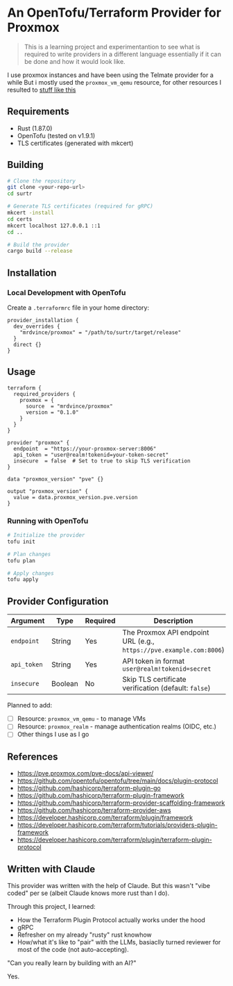 # An OpenTofu/Terraform Provider for Proxmox

> This is a learning project and experimentantion to see what is required to write providers in a different language essentially if it can be done and how it would look like.

I use proxmox instances and have been using the Telmate provider for a while
But i mostly used the `proxmox_vm_qemu` resource, for other resources I resulted to [stuff like this](https://mrdvince.me/proxmox-oidc-integration-and-terragrunt-hooks-day-36/)

## Requirements

- Rust (1.87.0)
- OpenTofu (tested on v1.9.1)
- TLS certificates (generated with mkcert)

## Building

```bash
# Clone the repository
git clone <your-repo-url>
cd surtr

# Generate TLS certificates (required for gRPC)
mkcert -install
cd certs
mkcert localhost 127.0.0.1 ::1
cd ..

# Build the provider
cargo build --release
```

## Installation

### Local Development with OpenTofu

Create a `.terraformrc` file in your home directory:

```
provider_installation {
  dev_overrides {
    "mrdvince/proxmox" = "/path/to/surtr/target/release"
  }
  direct {}
}
```

## Usage

```
terraform {
  required_providers {
    proxmox = {
      source  = "mrdvince/proxmox"
      version = "0.1.0"
    }
  }
}

provider "proxmox" {
  endpoint  = "https://your-proxmox-server:8006"
  api_token = "user@realm!tokenid=your-token-secret"
  insecure  = false  # Set to true to skip TLS verification
}

data "proxmox_version" "pve" {}

output "proxmox_version" {
  value = data.proxmox_version.pve.version
}
```

### Running with OpenTofu

```bash
# Initialize the provider
tofu init

# Plan changes
tofu plan

# Apply changes
tofu apply
```

## Provider Configuration

| Argument | Type | Required | Description |
|----------|------|----------|-------------|
| `endpoint` | String | Yes | The Proxmox API endpoint URL (e.g., `https://pve.example.com:8006`) |
| `api_token` | String | Yes | API token in format `user@realm!tokenid=secret` |
| `insecure` | Boolean | No | Skip TLS certificate verification (default: `false`) |

Planned to add:
- [ ] Resource: `proxmox_vm_qemu` - to manage VMs
- [ ] Resource: `proxmox_realm` - manage authentication realms (OIDC, etc.)
- [ ] Other things I use as I go

## References
- https://pve.proxmox.com/pve-docs/api-viewer/
- https://github.com/opentofu/opentofu/tree/main/docs/plugin-protocol
- https://github.com/hashicorp/terraform-plugin-go
- https://github.com/hashicorp/terraform-plugin-framework  
- https://github.com/hashicorp/terraform-provider-scaffolding-framework
- https://github.com/hashicorp/terraform-provider-aws
- https://developer.hashicorp.com/terraform/plugin/framework
- https://developer.hashicorp.com/terraform/tutorials/providers-plugin-framework
- https://developer.hashicorp.com/terraform/plugin/terraform-plugin-protocol


## Written with Claude

This provider was written with the help of Claude. But this wasn't "vibe coded" per se (albeit Claude knows more rust than I do).

Through this project, I learned:
- How the Terraform Plugin Protocol actually works under the hood
- gRPC
- Refresher on my already "rusty" rust knowhow
- How/what it's like to "pair" with the LLMs, basiaclly turned reviewer for most of the code (not auto-accepting).

"Can you really learn by building with an AI?"

Yes.